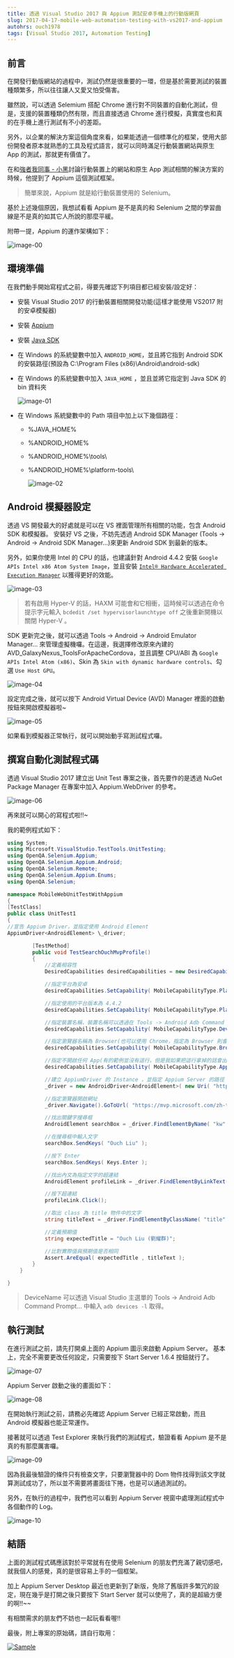 ```yaml
---
title: 透過 Visual Studio 2017 與 Appium 測試安卓手機上的行動版網頁
slug: 2017-04-17-mobile-web-automation-testing-with-vs2017-and-appium
autohrs: ouch1978
tags: [Visual Studio 2017, Automation Testing]
---
```


## 前言

在開發行動版網站的過程中，測試仍然是很重要的一環，但是基於需要測試的裝置種類繁多，所以往往讓人又愛又怕受傷害。

雖然說，可以透過 Selemium 搭配 Chrome 進行對不同裝置的自動化測試，但是，支援的裝置種類仍然有限，而且直接透過 Chrome 進行模擬，真實度也和真的在手機上進行測試有不小的差距。

另外，以企業的解決方案這個角度來看，如果能透過一個標準化的框架，使用大部份開發者原本就熟悉的工具及程式語言，就可以同時滿足行動裝置網站與原生 App 的測試，那就更有價值了。

<!--truncate-->

在和[強者我同事 - 小黑][強者我同事 - 小黑]討論行動裝置上的網站和原生 App 測試相關的解決方案的時候，他提到了 Appium 這個測試框架。

[強者我同事 - 小黑]: http://blackie1019.github.io/ "強者我同事 - 小黑"

> 簡單來說，Appium 就是給行動裝置使用的 Selenium。

基於上述幾個原因，我想試看看 Appium 是不是真的和 Selenium 之間的學習曲線是不是真的如其它人所說的那麼平緩。

附帶一提，Appium 的運作架構如下：

![image-00](00-the-architecture-of-appium.png "Appium 的運作架構")

## 環境準備

在我們動手開始寫程式之前，得要先確認下列項目都已經安裝/設定好：

- 安裝 Visual Studio 2017 的行動裝置相關開發功能(這樣才能使用 VS2017 附的安卓模擬器)

- 安裝 [Appium][appium]

  [appium]: https://github.com/appium/appium-desktop/releases/latest "下載 Appium"

- 安裝 [Java SDK][java sdk]

  [java sdk]: https://github.com/appium/appium-desktop/releases/latest "下載 Java SDK"

- 在 Windows 的系統變數中加入 `ANDROID_HOME`，並且將它指到 Android SDK 的安裝路徑(預設為 C:\Program Files (x86)\Android\android-sdk)

- 在 Windows 的系統變數中加入 `JAVA_HOME` ，並且並將它指定到 Java SDK 的 bin 資料夾

  ![image-01](01-set-android-home-and-java-home.png "設定 JAVA_HOME 路徑")

- 在 Windows 系統變數中的 Path 項目中加上以下幾個路徑：

  - %JAVA_HOME%
  - %ANDROID_HOME%
  - %ANDROID_HOME%\tools\
  - %ANDROID_HOME%\platform-tools\

    ![image-02](02-add-paths.png "設定 Path 中的路徑")

## Android 模擬器設定

透過 VS 開發最大的好處就是可以在 VS 裡面管理所有相關的功能，包含 Android SDK 和模擬器。
安裝好 VS 之後，不妨先透過 Android SDK Manager (Tools -> Android -> Android SDK Manager...)來更新 Android SDK 到最新的版本。

另外，如果你使用 Intel 的 CPU 的話，也建議針對 Android 4.4.2 安裝 `Google APIs Intel x86 Atom System Image`，並且安裝 [`Intel® Hardware Accelerated Execution Manager`][haxm] 以獲得更好的效能。

[haxm]: https://software.intel.com/en-us/android/articles/intel-hardware-accelerated-execution-manager "Intel® Hardware Accelerated Execution Manager"

![image-03](03-install-google-apis-intel-x86-atom-system-image.png "安裝Google APIs Intel x86 Atom System Image")

> 若有啟用 Hyper-V 的話，HAXM 可能會和它相衝，這時候可以透過在命令提示字元輸入 `bcdedit /set hypervisorlaunchtype off` 之後重新開機以關閉 Hyper-V 。

SDK 更新完之後，就可以透過 Tools -> Android -> Android Emulator Manager... 來管理虛擬機囉。在這邊，我選擇修改原來內建的 AVD_GalaxyNexus_ToolsForApacheCordova，並且調整 CPU/ABI 為 `Google APIs Intel Atom (x86)`、Skin 為 `Skin with dynamic hardware controls`、勾選 `Use Host GPU`。

![image-04](04-edit-android-virtual-device.png "編輯安卓模擬器設定")

設定完成之後，就可以按下 Android Virtual Device (AVD) Manager 裡面的啟動按鈕來開啟模擬器啦~

![image-05](05-press-start-button-to-launch-android-emulator.png "按下Start鈕啟動模擬器")

如果看到模擬器正常執行，就可以開始動手寫測試程式囉。

## 撰寫自動化測試程式碼

透過 Visual Studio 2017 建立出 Unit Test 專案之後，首先要作的是透過 NuGet Package Manager 在專案中加入 Appium.WebDriver 的參考。

![image-06](06-add-appium-webdriver-reference-through-nuget.png "透過 NuGet 加入對 Appium 的參考")

再來就可以開心的寫程式啦!!~

我的範例程式如下：

```csharp title="UnitTest1.cs"
using System;
using Microsoft.VisualStudio.TestTools.UnitTesting;
using OpenQA.Selenium.Appium;
using OpenQA.Selenium.Appium.Android;
using OpenQA.Selenium.Remote;
using OpenQA.Selenium.Appium.Enums;
using OpenQA.Selenium;

namespace MobileWebUnitTestWithAppium
{
[TestClass]
public class UnitTest1
{
//宣告 Appium Driver，並指定使用 Android Element
AppiumDriver<AndroidElement> \_driver;

        [TestMethod]
        public void TestSearchOuchMvpProfile()
        {
            //定義相容性
            DesiredCapabilities desiredCapabilities = new DesiredCapabilities();

            //指定平台為安卓
            desiredCapabilities.SetCapability( MobileCapabilityType.PlatformName , MobilePlatform.Android );

            //指定使用的平台版本為 4.4.2
            desiredCapabilities.SetCapability( MobileCapabilityType.PlatformVersion , "4.4.2" );

            //指定裝置名稱，裝置名稱可以透過在 Tools -> Android Adb Command Prompt... 中輸入 adb devices -l 取得
            desiredCapabilities.SetCapability( MobileCapabilityType.DeviceName , "generic_x86" );

            //指定瀏覽器名稱為 Browser(也可以使用 Chrome，指定為 Browser 則會使用預設的瀏覽器)
            desiredCapabilities.SetCapability( MobileCapabilityType.BrowserName , "Browser" );

            //指定不開啟任何 App(有的範例並沒有這行，但是我如果把這行拿掉的話會出錯)
            desiredCapabilities.SetCapability( MobileCapabilityType.App , null );

            //建立 AppiumDriver 的 Instance ，並指定 Appium Server 的路徑
            _driver = new AndroidDriver<AndroidElement>( new Uri( "http://127.0.0.1:4723/wd/hub" ) , desiredCapabilities );

            //指定瀏覽器開啟網址
            _driver.Navigate().GoToUrl( "https://mvp.microsoft.com/zh-tw/" );

            //找出關鍵字搜尋框
            AndroidElement searchBox = _driver.FindElementByName( "kw" );

            //在搜尋框中輸入文字
            searchBox.SendKeys( "Ouch Liu" );

            //按下 Enter
            searchBox.SendKeys( Keys.Enter );

            //找出內文為指定文字的超連結
            AndroidElement profileLink = _driver.FindElementByLinkText( "Ouch Liu" );

            //按下超連結
            profileLink.Click();

            //取出 class 為 title 物件中的文字
            string titleText = _driver.FindElementByClassName( "title" ).Text;

            //定義預期值
            string expectedTitle = "Ouch Liu (劉耀群)";

            //比對實際值與預期值是否相同
            Assert.AreEqual( expectedTitle , titleText );
        }
    }

}
```

> DeviceName 可以透過 Visual Studio 主選單的 Tools -> Android Adb Command Prompt... 中輸入 `adb devices -l` 取得。

## 執行測試

在進行測試之前，請先打開桌上面的 Appium 圖示來啟動 Appium Server。
基本上，完全不需要更改任何設定，只需要按下 Start Server 1.6.4 按鈕就行了。

![image-07](07-start-appium-server.png "按下 Start Server 1.6.4 按鈕")

Appium Server 啟動之後的畫面如下：

![image-08](08-appium-server-started.png "Appium Server 啟動後的畫面")

在開始執行測試之前，請務必先確認 Appium Server 已經正常啟動，而且 Android 模擬器也能正常運作。

接著就可以透過 Test Explorer 來執行我們的測試程式，驗證看看 Appium 是不是真的有那麼厲害囉。

![image-09](09-automation-running.gif "實際執行畫面")

因為我最後驗證的條件只有檢查文字，只要瀏覽器中的 Dom 物件找得到該文字就算測試成功了，所以並不需要將畫面往下捲，也是可以通過測試的。

另外，在執行的過程中，我們也可以看到 Appium Server 視窗中處理測試程式中各個動作的 Log。

![image-10](10-appium-server-console-log.png "Appium Server 測試期間的 Log")

## 結語

上面的測試程式碼應該對於平常就有在使用 Selenium 的朋友們充滿了親切感吧，就我個人的感覺，真的是很容易上手的一個框架。

加上 Appium Server Desktop 最近也更新到了新版，免除了舊版許多繁冗的設定，現在幾乎是打開之後只要按下 Start Server 就可以使用了，真的是超級方便的啊!!~~

有相關需求的朋友們不妨也一起玩看看喔!!

最後，附上專案的原始碼，請自行取用：

[![Sample](/img/source-code.png)](https://github.com/Ouch1978/MobileWebUnitTestWithAppium/)
